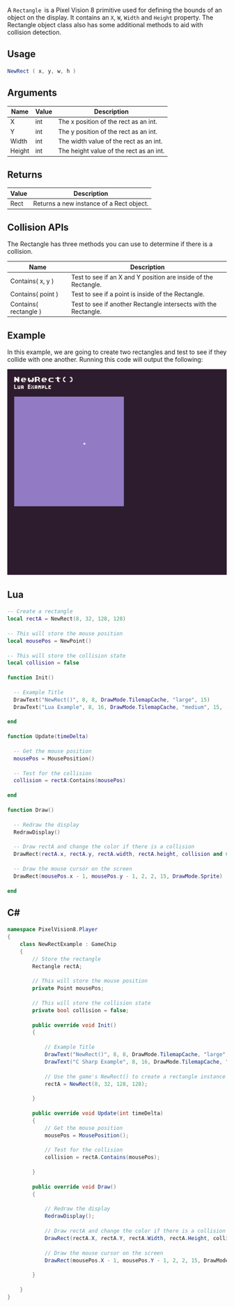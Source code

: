 A `Rectangle `is a Pixel Vision 8 primitive used for defining the bounds of an object on the display. It contains an `X`, `W`, `Width` and `Height` property. The Rectangle object class also has some additional methods to aid with collision detection.

## Usage

```csharp
NewRect ( x, y, w, h )
```

## Arguments

| Name   | Value | Description                              |
| ------ | ----- | ---------------------------------------- |
| X      | int   | The x position of the rect as an int\.   |
| Y      | int   | The y position of the rect as an int\.   |
| Width  | int   | The width value of the rect as an int\.  |
| Height | int   | The height value of the rect as an int\. |

## Returns

| Value | Description                               |
| ----- | ----------------------------------------- |
| Rect  | Returns a new instance of a Rect object\. |

## Collision APIs

The Rectangle has three methods you can use to determine if there is a collision.

| Name                    | Description                                                      |
|-------------------------|------------------------------------------------------------------|
| Contains\( x, y \)      | Test to see if an X and Y position are inside of the Rectangle\. |
| Contains\( point \)     | Test to see if a point is inside of the Rectangle\.              |
| Contains\( rectangle \) | Test to see if another Rectangle intersects with the Rectangle\. |

## Example

In this example, we are going to create two rectangles and test to see if they collide with one another. Running this code will output the following:

![image alt text](images/NewRectOutput.png)

## Lua

```lua
-- Create a rectangle
local rectA = NewRect(8, 32, 128, 128)

-- This will store the mouse position
local mousePos = NewPoint()

-- This will store the collision state
local collision = false

function Init()
  
  -- Example Title
  DrawText("NewRect()", 8, 8, DrawMode.TilemapCache, "large", 15)
  DrawText("Lua Example", 8, 16, DrawMode.TilemapCache, "medium", 15, -4)

end

function Update(timeDelta)

  -- Get the mouse position
  mousePos = MousePosition()

  -- Test for the collision
  collision = rectA:Contains(mousePos)

end

function Draw()

  -- Redraw the display
  RedrawDisplay()

  -- Draw rectA and change the color if there is a collision
  DrawRect(rectA.x, rectA.y, rectA.width, rectA.height, collision and 6 or 5, DrawMode.Sprite)

  -- Draw the mouse cursor on the screen
  DrawRect(mousePos.x - 1, mousePos.y - 1, 2, 2, 15, DrawMode.Sprite)

end
```



## C#

```csharp
namespace PixelVision8.Player
{
    class NewRectExample : GameChip
    {
        // Store the rectangle
        Rectangle rectA;

        // This will store the mouse position
        private Point mousePos;

        // This will store the collision state
        private bool collision = false;

        public override void Init()
        {

            // Example Title
            DrawText("NewRect()", 8, 8, DrawMode.TilemapCache, "large", 15);
            DrawText("C Sharp Example", 8, 16, DrawMode.TilemapCache, "medium", 15, -4);

            // Use the game's NewRect() to create a rectangle instance
            rectA = NewRect(8, 32, 128, 128);

        }

        public override void Update(int timeDelta)
        {
            // Get the mouse position
            mousePos = MousePosition();

            // Test for the collision
            collision = rectA.Contains(mousePos);

        }

        public override void Draw()
        {

            // Redraw the display
            RedrawDisplay();

            // Draw rectA and change the color if there is a collision
            DrawRect(rectA.X, rectA.Y, rectA.Width, rectA.Height, collision ? 6 : 5, DrawMode.Sprite);

            // Draw the mouse cursor on the screen
            DrawRect(mousePos.X - 1, mousePos.Y - 1, 2, 2, 15, DrawMode.Sprite);

        }

    }
}
```





